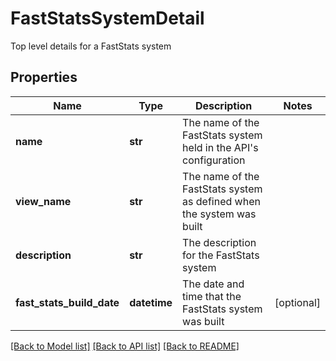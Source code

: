 # FastStatsSystemDetail

Top level details for a FastStats system

## Properties
Name | Type | Description | Notes
------------ | ------------- | ------------- | -------------
**name** | **str** | The name of the FastStats system held in the API&#39;s configuration | 
**view_name** | **str** | The name of the FastStats system as defined when the system was built | 
**description** | **str** | The description for the FastStats system | 
**fast_stats_build_date** | **datetime** | The date and time that the FastStats system was built | [optional] 

[[Back to Model list]](../README.md#documentation-for-models) [[Back to API list]](../README.md#documentation-for-api-endpoints) [[Back to README]](../README.md)


